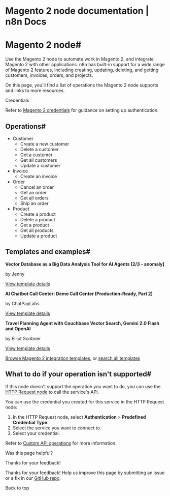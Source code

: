 # Magento 2 node documentation | n8n Docs

[ ](https://github.com/n8n-io/n8n-docs/edit/main/docs/integrations/builtin/app-nodes/n8n-nodes-base.magento2.md "Edit this page")

# Magento 2 node#

Use the Magento 2 node to automate work in Magento 2, and integrate Magento 2 with other applications. n8n has built-in support for a wide range of Magento 2 features, including creating, updating, deleting, and getting customers, invoices, orders, and projects. 

On this page, you'll find a list of operations the Magento 2 node supports and links to more resources.

Credentials

Refer to [Magento 2 credentials](../../credentials/magento2/) for guidance on setting up authentication. 

## Operations#

  * Customer
    * Create a new customer
    * Delete a customer
    * Get a customer
    * Get all customers
    * Update a customer
  * Invoice
    * Create an invoice
  * Order
    * Cancel an order
    * Get an order
    * Get all orders
    * Ship an order
  * Product
    * Create a product
    * Delete a product
    * Get a product
    * Get all products
    * Update a product

## Templates and examples#

**Vector Database as a Big Data Analysis Tool for AI Agents [2/3 - anomaly]**

by Jenny 

[View template details](https://n8n.io/workflows/2655-vector-database-as-a-big-data-analysis-tool-for-ai-agents-23-anomaly/)

**AI Chatbot Call Center: Demo Call Center (Production-Ready, Part 2)**

by ChatPayLabs

[View template details](https://n8n.io/workflows/4045-ai-chatbot-call-center-demo-call-center-production-ready-part-2/)

**Travel Planning Agent with Couchbase Vector Search, Gemini 2.0 Flash and OpenAI**

by Elliot Scribner

[View template details](https://n8n.io/workflows/3881-travel-planning-agent-with-couchbase-vector-search-gemini-20-flash-and-openai/)

[Browse Magento 2 integration templates](https://n8n.io/integrations/magento-2/), or [search all templates](https://n8n.io/workflows/)

## What to do if your operation isn't supported#

If this node doesn't support the operation you want to do, you can use the [HTTP Request node](../../core-nodes/n8n-nodes-base.httprequest/) to call the service's API.

You can use the credential you created for this service in the HTTP Request node: 

  1. In the HTTP Request node, select **Authentication** > **Predefined Credential Type**.
  2. Select the service you want to connect to.
  3. Select your credential.

Refer to [Custom API operations](../../../custom-operations/) for more information.

Was this page helpful? 

Thanks for your feedback! 

Thanks for your feedback! Help us improve this page by submitting an issue or a fix in our [GitHub repo](https://github.com/n8n-io/n8n-docs). 

Back to top